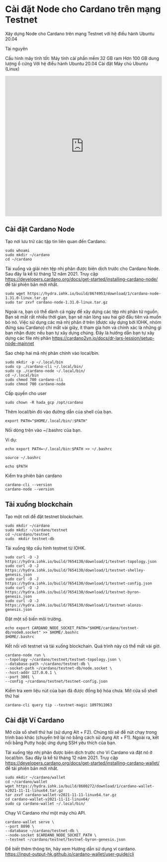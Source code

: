 Cài đặt Node cho Cardano trên mạng Testnet
========================
Xây dựng Node cho Cardano trên mạng Testnet với hệ điều hành Ubuntu 20.04

Tài nguyên

Cấu hình máy tính tốt:
Máy tính cài phần mềm 32 GB ram 
Hơn 100 GB dung lượng ổ cứng 
Với hệ điều hành Ubuntu 20.04
Cài đặt Máy chủ Ubuntu (Linux)

<iframe width="100%" height="450" src="https://www.youtube.com/embed/HM9Jc8L-xOw" frameborder="0" allow="accelerometer; autoplay; clipboard-write; encrypted-media; gyroscope; picture-in-picture fullscreen"></iframe> 

Cài đặt Cardano Node
-----

Tạo nơi lưu trữ các tập tin liên quan đến Cardano.

```
sudo whoami
sudo mkdir ~/cardano
cd ~/cardano
```

Tải xuống và giải nén tệp nhị phân được biên dịch trước cho Cardano Node. Sau đây là kể từ tháng 12 năm 2021. Truy cập https://developers.cardano.org/docs/get-started/installing-cardano-node/ để tải phiên bản mới nhất.

```
sudo wget https://hydra.iohk.io/build/8674953/download/1/cardano-node-1.31.0-linux.tar.gz
sudo tar zxvf cardano-node-1.31.0-linux.tar.gz
```

Ngoài ra, bạn có thể dành cả ngày để xây dựng các tệp nhị phân từ nguồn. Bạn sẽ mất rất nhiều thời gian, bạn sẽ nản lòng sau hai giờ đầu tiên và muốn bỏ nó. Việc sử dụng các mã nhị phân ở trên (được xây dựng bởi IOHK, nhóm đứng sau Cardano) chỉ mất vài giây, ít tham gia hơn và chính xác là những gì bạn nhận được nếu bạn tự xây dựng chúng. Đây là hướng dẫn bạn tự xây dựng các file nhị phân https://cardano2vn.io/docs/dr-lars-lession/setup-node-mainnet

Sao chép hai mã nhị phân chính vào local/bin.

```
sudo mkdir -p ~/.local/bin
sudo cp ./cardano-cli ~/.local/bin/
sudo cp ./cardano-node ~/.local/bin/
cd ~/.local/bin
sudo chmod 700 cardano-cli
sudo chmod 700 cardano-node
```

Cấp quyền cho user 

```
sudo chown -R hada_gcp /opt/cardano
```
Thêm local/bin đó vào đường dẫn của shell của bạn.

```
export PATH="$HOME/.local/bin/:$PATH"
```

Nối dòng trên vào ~/.bashrc của bạn. 

Ví dụ: 

```
echo export PATH=~/.local/bin:$PATH >> ~/.bashrc

source ~/.bashrc

echo $PATH
```
Kiểm tra phiên bản cardano

```
cardano-cli --version
cardano-node --version
```

Tải xuống blockchain
------

Tạo một nơi để đặt testnet blockchain.

```
sudo mkdir ~/cardano
sudo mkdir ~/cardano/testnet
cd ~/cardano/testnet
sudo  mkdir testnet-db
```

Tải xuống tệp cấu hình testnet từ IOHK.

```
sudo curl -O -J https://hydra.iohk.io/build/7654130/download/1/testnet-topology.json
sudo curl -O -J https://hydra.iohk.io/build/7654130/download/1/testnet-shelley-genesis.json
sudo curl -O -J https://hydra.iohk.io/build/7654130/download/1/testnet-config.json
sudo curl -O -J https://hydra.iohk.io/build/7654130/download/1/testnet-byron-genesis.json
sudo curl -O -J https://hydra.iohk.io/build/7654130/download/1/testnet-alonzo-genesis.json
```

Đặt một số biến môi trường.

```
echo export CARDANO_NODE_SOCKET_PATH="$HOME/cardano/testnet-db/node0.socket" >> $HOME/.bashrc
$HOME/.bashrc
```

Kết nối với testnet và tải xuống blockchain. Quá trình này có thể mất vài giờ.

```
cardano-node run \
--topology ~/cardano/testnet/testnet-topology.json \
--database-path ~/cardano/testnet-db \
--socket-path ~/cardano/testnet-db/node.socket \
--host-addr 127.0.0.1 \
--port 3001 \
--config ~/cardano/testnet/testnet-config.json
```

Kiểm tra xem liệu nút của bạn đã được đồng bộ hóa chưa.
Mở cửa sổ shell thứ hai 

```
cardano-cli query tip --testnet-magic 1097911063
```

Cài đặt Ví Cardano
-----

Mở cửa sổ shell thứ hai (sử dụng Alt + F2). Chúng tôi sẽ để nút chạy trong trình bao khác (chuyển trở lại nó bằng cách sử dụng Alt + F1). Ngoài ra, kết nối bằng Putty hoặc ứng dụng SSH yêu thích của bạn.

Tải xuống tệp nhị phân được biên dịch trước cho Ví Cardano và đặt nó ở local/bin. Sau đây là kể từ tháng 12 năm 2021. Truy cập https://developers.cardano.org/docs/get-started/installing-cardano-wallet/ để tải phiên bản mới nhất.

```
sudo mkdir ~/cardano/wallet
cd ~/cardano/wallet
wget https://hydra.iohk.io/build/8600272/download/1/cardano-wallet-v2021-11-11-linux64.tar.gz
tar zxvf cardano-wallet-v2021-11-11-linux64.tar.gz
cd cardano-wallet-v2021-11-11-linux64/
sudo cp cardano-wallet ~/.local/bin/
```

Chạy Ví Cardano như một máy chủ API.

```
cardano-wallet serve \
--port 8090 \
--database ~/cardano/testnet-db \
--node-socket $CARDANO_NODE_SOCKET_PATH \
--testnet ~/cardano/testnet/testnet-byron-genesis.json
```

Để biết thêm thông tin, hãy xem Hướng dẫn sử dụng ví cardano.
https://input-output-hk.github.io/cardano-wallet/user-guide/cli
